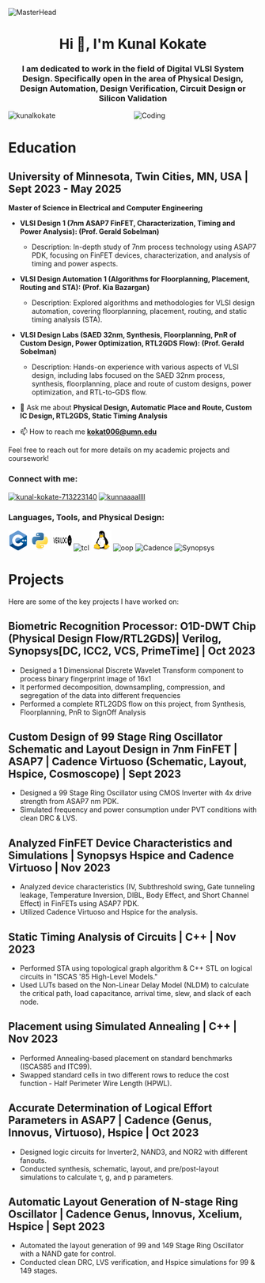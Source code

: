 ![MasterHead](https://camo.githubusercontent.com/ba9f3bd30647e352a3f5e1e45eb45c6ec7bad6155cd16aaedf4a426738da0ca5/68747470733a2f2f696e646f616e616c79746963612e636f6d2f7374617469632f696d616765732f62616e6e6572722e676966)
<h1 align="center">Hi 👋, I'm Kunal Kokate</h1>
<h3 align="center">I am dedicated to work in the field of Digital VLSI System Design. Specifically open in the area of Physical Design, Design Automation, Design Verification, Circuit Design or Silicon Validation</h3>
<img align="right" alt="Coding" width="250" src="https://camo.githubusercontent.com/c1dcb74cc1c1835b1d716f5051499a2814c683c806b15f04b0eba492863703e9/68747470733a2f2f63646e2e6472696262626c652e636f6d2f75736572732f3733303730332f73637265656e73686f74732f363538313234332f6176656e746f2e676966">

<p align="left"> <img src="https://komarev.com/ghpvc/?username=kunalkokate&label=Profile%20views&color=0e75b6&style=flat" alt="kunalkokate" /> </p>

# Education

## University of Minnesota, Twin Cities, MN, USA | Sept 2023 - May 2025

**Master of Science in Electrical and Computer Engineering**

- **VLSI Design 1 (7nm ASAP7 FinFET, Characterization, Timing and Power Analysis): (Prof. Gerald Sobelman)**
  - Description: In-depth study of 7nm process technology using ASAP7 PDK, focusing on FinFET devices, characterization, and analysis of timing and power aspects.

- **VLSI Design Automation 1 (Algorithms for Floorplanning, Placement, Routing and STA): (Prof. Kia Bazargan)**
  - Description: Explored algorithms and methodologies for VLSI design automation, covering floorplanning, placement, routing, and static timing analysis (STA).

- **VLSI Design Labs (SAED 32nm, Synthesis, Floorplanning, PnR of Custom Design, Power Optimization, RTL2GDS Flow): (Prof. Gerald Sobelman)**
  - Description: Hands-on experience with various aspects of VLSI design, including labs focused on the SAED 32nm process, synthesis, floorplanning, place and route of custom designs, power optimization, and RTL-to-GDS flow.
- 💬 Ask me about **Physical Design, Automatic Place and Route, Custom IC Design, RTL2GDS, Static Timing Analysis**

- 📫 How to reach me **kokat006@umn.edu**

Feel free to reach out for more details on my academic projects and coursework!


<h3 align="left">Connect with me:</h3>
<p align="left">
<a href="https://www.linkedin.com/in/kunal-kokate/" target="blank"><img align="center" src="https://raw.githubusercontent.com/rahuldkjain/github-profile-readme-generator/master/src/images/icons/Social/linked-in-alt.svg" alt="kunal-kokate-713223140" height="30" width="40" /></a>
<a href="https://instagram.com/kunnaaaallll" target="blank"><img align="center" src="https://raw.githubusercontent.com/rahuldkjain/github-profile-readme-generator/master/src/images/icons/Social/instagram.svg" alt="kunnaaaallll" height="30" width="40" /></a>
</p>


<h3 align="left">Languages, Tools, and Physical Design:</h3>
<p align="left">
  <!-- Programming Languages -->
  <img src="https://raw.githubusercontent.com/devicons/devicon/master/icons/cplusplus/cplusplus-original.svg" alt="c++" width="40" height="40"/>
  <img src="https://raw.githubusercontent.com/devicons/devicon/master/icons/python/python-original.svg" alt="python" width="40" height="40"/>

  <!-- Hardware Description Languages -->
  <img src="https://raw.githubusercontent.com/Verilog-Solutions/.github/main/assets/verilog-logo.svg" alt="verilog" width="40" height="40"/>
  <img src="https://wiki.tcl-lang.org/image/Tcl%2FTk+Core+Logo+128" alt="tcl" width="40" height="40"/>

  <!-- Operating System -->
  <img src="https://raw.githubusercontent.com/devicons/devicon/master/icons/linux/linux-original.svg" alt="linux" width="40" height="40"/>

  <!-- Object-Oriented Programming (OOP) -->
  <img src="https://as2.ftcdn.net/v2/jpg/02/45/49/65/1000_F_245496592_My2fQhKYdm1k4JRdYVtyJtuEHOBZxOXA.jpg" alt="oop" width="40" height="40"/>

  <!-- Physical Design Tools -->
  <img src="https://1000logos.net/wp-content/uploads/2020/08/Cadence-Logo.jpg" alt="Cadence" width="40" height="40"/>
  <img src="https://upload.wikimedia.org/wikipedia/commons/thumb/6/6c/Synopsys_Logo.svg/2560px-Synopsys_Logo.svg.png" alt="Synopsys" width="40" height="40"/>
</p>

# Projects

Here are some of the key projects I have worked on:
## Biometric Recognition Processor: O1D-DWT Chip (Physical Design Flow/RTL2GDS)| Verilog, Synopsys[DC, ICC2, VCS, PrimeTime] | Oct 2023

- Designed a 1 Dimensional Discrete Wavelet Transform component to process binary fingerprint image of 16x1
- It performed decomposition, downsampling, compression, and segregation of the data into different frequencies
- Performed a complete RTL2GDS flow on this project, from Synthesis, Floorplanning, PnR to SignOff Analysis

## Custom Design of 99 Stage Ring Oscillator Schematic and Layout Design in 7nm FinFET | ASAP7 | Cadence Virtuoso (Schematic, Layout, Hspice, Cosmoscope) | Sept 2023

- Designed a 99 Stage Ring Oscillator using CMOS Inverter with 4x drive strength from ASAP7 nm PDK.
- Simulated frequency and power consumption under PVT conditions with clean DRC & LVS.

## Analyzed FinFET Device Characteristics and Simulations | Synopsys Hspice and Cadence Virtuoso | Nov 2023

- Analyzed device characteristics (IV, Subthreshold swing, Gate tunneling leakage, Temperature Inversion, DIBL, Body Effect, and Short Channel Effect) in FinFETs using ASAP7 PDK.
- Utilized Cadence Virtuoso and Hspice for the analysis.

## Static Timing Analysis of Circuits | C++ | Nov 2023

- Performed STA using topological graph algorithm & C++ STL on logical circuits in "ISCAS '85 High-Level Models."
- Used LUTs based on the Non-Linear Delay Model (NLDM) to calculate the critical path, load capacitance, arrival time, slew, and slack of each node.

## Placement using Simulated Annealing | C++ | Nov 2023

- Performed Annealing-based placement on standard benchmarks (ISCAS85 and ITC99).
- Swapped standard cells in two different rows to reduce the cost function - Half Perimeter Wire Length (HPWL).

## Accurate Determination of Logical Effort Parameters in ASAP7 | Cadence (Genus, Innovus, Virtuoso), Hspice | Oct 2023

- Designed logic circuits for Inverter2, NAND3, and NOR2 with different fanouts.
- Conducted synthesis, schematic, layout, and pre/post-layout simulations to calculate τ, g, and p parameters.

## Automatic Layout Generation of N-stage Ring Oscillator | Cadence Genus, Innovus, Xcelium, Hspice | Sept 2023

- Automated the layout generation of 99 and 149 Stage Ring Oscillator with a NAND gate for control.
- Conducted clean DRC, LVS verification, and Hspice simulations for 99 & 149 stages.


